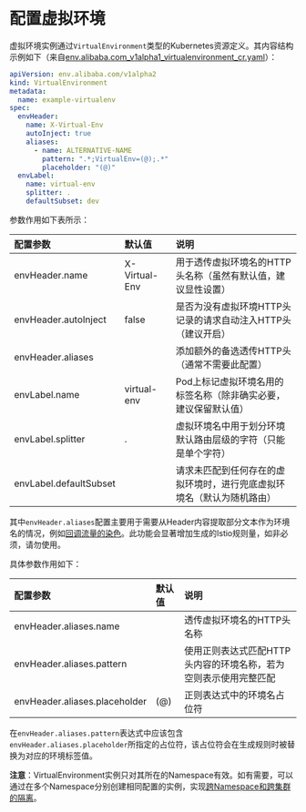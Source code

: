 # 配置虚拟环境

虚拟环境实例通过`VirtualEnvironment`类型的Kubernetes资源定义。其内容结构示例如下（来自[env.alibaba.com_v1alpha1_virtualenvironment_cr.yaml](https://github.com/alibaba/virtual-environment/blob/master/deploy/crds/env.alibaba.com_v1alpha1_virtualenvironment_cr.yaml)）：

```yaml
apiVersion: env.alibaba.com/v1alpha2
kind: VirtualEnvironment
metadata:
  name: example-virtualenv
spec:
  envHeader:
    name: X-Virtual-Env
    autoInject: true
    aliases:
      - name: ALTERNATIVE-NAME
        pattern: ".*;VirtualEnv=(@);.*"
        placeholder: "(@)"
  envLabel:
    name: virtual-env
    splitter: .
    defaultSubset: dev
```

参数作用如下表所示：

| 配置参数                | 默认值         | 说明  |
| :--------              | :---          | :--- |
| envHeader.name         | X-Virtual-Env | 用于透传虚拟环境名的HTTP头名称（虽然有默认值，建议显性设置） |
| envHeader.autoInject   | false         | 是否为没有虚拟环境HTTP头记录的请求自动注入HTTP头（建议开启） |
| envHeader.aliases      |               | 添加额外的备选透传HTTP头（通常不需要此配置） |
| envLabel.name          | virtual-env   | Pod上标记虚拟环境名用的标签名称（除非确实必要，建议保留默认值） |
| envLabel.splitter      | .             | 虚拟环境名中用于划分环境默认路由层级的字符（只能是单个字符） |
| envLabel.defaultSubset |               | 请求未匹配到任何存在的虚拟环境时，进行兜底虚拟环境名（默认为随机路由） |

其中`envHeader.aliases`配置主要用于需要从Header内容提取部分文本作为环境名的情况，例如[回调流量的染色](https://github.com/alibaba/virtual-environment/issues/14)。此功能会显著增加生成的Istio规则量，如非必须，请勿使用。

具体参数作用如下：

| 配置参数                       | 默认值 | 说明 |
| :--------                     | :--- | :--- |
| envHeader.aliases.name        |      | 透传虚拟环境名的HTTP头名称 |
| envHeader.aliases.pattern     |      | 使用正则表达式匹配HTTP头内容的环境名称，若为空则表示使用完整匹配 |
| envHeader.aliases.placeholder | (@)  | 正则表达式中的环境名占位符 |

在`envHeader.aliases.pattern`表达式中应该包含`envHeader.aliases.placeholder`所指定的占位符，该占位符会在生成规则时被替换为对应的环境标签值。

**注意**：VirtualEnvironment实例只对其所在的Namespace有效。如有需要，可以通过在多个Namespace分别创建相同配置的实例，实现[跨Namespace和跨集群的隔离](zh-cn/doc/cross-cluster.md)。

